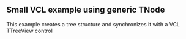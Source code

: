 ## Small VCL example using generic TNode<String>

This example creates a tree structure and synchronizes it with a VCL TTreeView control
